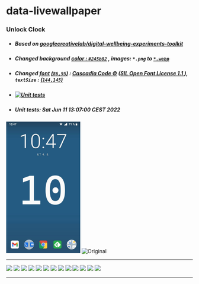 # data-livewallpaper
### Unlock Clock 
- ##### Based on [googlecreativelab/digital-wellbeing-experiments-toolkit](https://github.com/googlecreativelab/digital-wellbeing-experiments-toolkit/tree/master/liveWallpaper)
- ##### Changed *background [color : `#245b82`](https://github.com/milankomaj/data-livewallpaper/blob/b5c08d901c4341d0178ba37436c8bee609b97a44/app/src/main/res/values/colors.xml#L22)* , *images:* *`*.png`* to  [`*.webp`](https://developers.google.com/speed/webp)
- ##### Changed *[font](app/src/main/res/font/mon.ttf) [(`86,95`)](https://github.com/milankomaj/data-livewallpaper/blob/b5c08d901c4341d0178ba37436c8bee609b97a44/app/src/main/java/com/digitalwellbeingexperiments/toolkit/datalivewallpaper/UnlockCounterWallpaper.kt#L81)* : [ Cascadia Code :copyright:](https://github.com/microsoft/cascadia-code) ([SIL Open Font License 1.1 ](https://github.com/microsoft/cascadia-code/blob/main/LICENSE)), *`textSize` : [(`144,145`)](https://github.com/milankomaj/data-livewallpaper/blob/b5c08d901c4341d0178ba37436c8bee609b97a44/app/src/main/java/com/digitalwellbeingexperiments/toolkit/datalivewallpaper/UnlockCounterWallpaper.kt#L143)*
- #####  [![Unit tests](https://github.com/milankomaj/data-livewallpaper/actions/workflows/gradlew_test.yml/badge.svg?branch=master)](https://github.com/milankomaj/data-livewallpaper/actions/workflows/gradlew_test.yml)
- #####  Unit tests: Sat Jun 11 13:07:00 CEST 2022

<img src="https://raw.githubusercontent.com/milankomaj/data-livewallpaper/master/.gitbook/assets/Screenshot.jpg" width="200" title="👉  With change  👈"> <img src="https://play-lh.googleusercontent.com/5jrV7gPOVdXPw54SXDEqnQIbQlfb6mziR5JDwu7-04rUofHSPp-cJo2TveEUXQvHjW4=w1366-h695" width="178" title="Original">

---
![](https://dev-badge.eleonora.workers.dev/github/releases/milankomaj/data-livewallpaper?icon=github&style=flat&scale=1) 
![](https://dev-badge.eleonora.workers.dev/github/tags/milankomaj/data-livewallpaper?icon=github&style=flat&scale=1) 
![](https://dev-badge.eleonora.workers.dev/github/release/milankomaj/data-livewallpaper?icon=github&style=flat&scale=1) 
![](https://dev-badge.eleonora.workers.dev/github/stars/milankomaj/data-livewallpaper?icon=github&style=flat&scale=1) 
![](https://dev-badge.eleonora.workers.dev/github/watchers/milankomaj/data-livewallpaper?icon=github&style=flat&scale=1) 
![](https://dev-badge.eleonora.workers.dev/github/forks/milankomaj/data-livewallpaper?icon=github&style=flat&scale=1) 
![](https://dev-badge.eleonora.workers.dev/github/issues/milankomaj/data-livewallpaper?icon=github&style=flat&scale=1) 
![](https://dev-badge.eleonora.workers.dev/github/open-issues/milankomaj/data-livewallpaper?icon=github&style=flat&scale=1) 
![](https://dev-badge.eleonora.workers.dev/github/closed-issues/milankomaj/data-livewallpaper?icon=github&style=flat&scale=1) 
![](https://dev-badge.eleonora.workers.dev/github/PR/milankomaj/data-livewallpaper?icon=github&style=flat&scale=1) 
![](https://dev-badge.eleonora.workers.dev/github/open-PR/milankomaj/data-livewallpaper?icon=github&style=flat&scale=1) 
![](https://dev-badge.eleonora.workers.dev/github/closed-PR/milankomaj/data-livewallpaper?icon=github&style=flat&scale=1) 
![](https://dev-badge.eleonora.workers.dev/github/merged-PR/milankomaj/data-livewallpaper?icon=github&style=flat&scale=1) 

---



